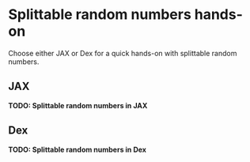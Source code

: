 # Splittable random numbers hands-on

Choose either JAX or Dex for a quick hands-on with splittable random numbers.


## JAX

**TODO: Splittable random numbers in JAX**

## Dex

**TODO: Splittable random numbers in Dex**


